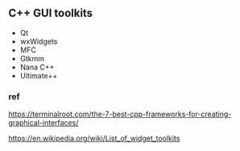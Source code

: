 ## C++ GUI toolkits

- Qt
- wxWidgets
- MFC
- Gtkmm
- Nana C++
- Ultimate++

### ref
https://terminalroot.com/the-7-best-cpp-frameworks-for-creating-graphical-interfaces/

https://en.wikipedia.org/wiki/List_of_widget_toolkits

